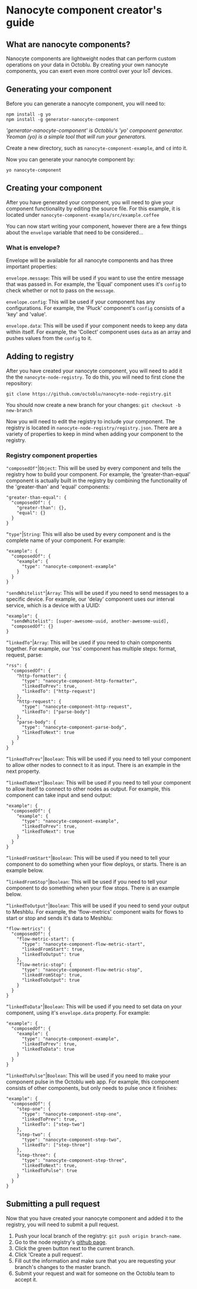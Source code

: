 # Nanocyte component creator's guide

## What are nanocyte components?
Nanocyte components are lightweight nodes that can perform custom operations on your data in Octoblu. By creating your own nanocyte components, you can exert even more control over your IoT devices.

## Generating your component
Before you can generate a nanocyte component, you will need to:
```
npm install -g yo
npm install -g generator-nanocyte-component
```
_'generator-nanocyte-component' is Octoblu's 'yo' component generator. Yeoman (yo) is a simple tool that will run your generators._

Create a new directory, such as `nanocyte-component-example`, and `cd` into it.

Now you can generate your nanocyte component by:
```
yo nanocyte-component
```

## Creating your component
After you have generated your component, you will need to give your component functionality by editing the source file. For this example, it is located under `nanocyte-component-example/src/example.coffee`

You can now start writing your component, however there are a few things about the `envelope` variable that need to be considered...

### What is envelope?
Envelope will be available for all nanocyte components and has three important properties:

`envelope.message`: This will be used if you want to use the entire message that was passed in. For example, the 'Equal' component uses it's `config` to check whether or not to pass on the `message`.

`envelope.config`: This will be used if your component has any configurations. For example, the 'Pluck' component's `config` consists of a 'key' and 'value'.

`envelope.data`: This will be used if your component needs to keep any data within itself. For example, the 'Collect' component uses `data` as an array and pushes values from the `config` to it.

## Adding to registry
After you have created your nanocyte component, you will need to add it the the `nanocyte-node-registry`. To do this, you will need to first clone the repository:
```
git clone https://github.com/octoblu/nanocyte-node-registry.git
```
You should now create a new branch for your changes: `git checkout -b new-branch`

Now you will need to edit the registry to include your component. The registry is located in `nanocyte-node-registry/registry.json`. There are a variety of properties to keep in mind when adding your component to the registry.

### Registry component properties
`"composedOf"`|`Object`: This will be used by every component and tells the registry how to build your component. For example, the 'greater-than-equal' component is actually built in the registry by combining the functionality of the 'greater-than' and 'equal' components:
```
"greater-than-equal": {
  "composedOf": {
    "greater-than": {},
    "equal": {}
  }
}
```

`”type"`|`String`: This will also be used by every component and is the complete name of your component. For example:
```
"example": {
  "composedOf": {
    "example": {
      "type": "nanocyte-component-example"
    }
  }
}
```

`"sendWhitelist"`|`Array`: This will be used if you need to send messages to a specific device. For example, our 'delay' component uses our interval service, which is a device with a UUID:
```
"example": {
  "sendWhitelist": [super-awesome-uuid, another-awesome-uuid],
  "composedOf": {}
}
```

`”linkedTo"`|`Array`: This will be used if you need to chain components together. For example, our 'rss' component has multiple steps: format, request, parse:
```
"rss": {
  "composedOf": {
    "http-formatter": {
      "type": "nanocyte-component-http-formatter",
      "linkedToPrev": true,
      "linkedTo": ["http-request"]
    },
    "http-request": {
      "type": "nanocyte-component-http-request",
      "linkedTo": ["parse-body"]
    },
    "parse-body": {
      "type": "nanocyte-component-parse-body",
      "linkedToNext": true
    }
  }
}
```

`”linkedToPrev"`|`Boolean`: This will be used if you need to tell your component to allow other nodes to connect to it as input. There is an example in the next property.

`”linkedToNext”`|`Boolean`: This will be used if you need to tell your component to allow itself to connect to other nodes as output. For example, this component can take input and send output:
```
"example": {
  "composedOf": {
    "example": {
      "type": "nanocyte-component-example",
      "linkedToPrev": true,
      "linkedToNext": true
    }
  }
}
```

`”linkedFromStart"`|`Boolean`: This will be used if you need to tell your component to do something when your flow deploys, or starts. There is an example below.

`”linkedFromStop"`|`Boolean`: This will be used if you need to tell your component to do something when your flow stops. There is an example below.

`”linkedToOutput"`|`Boolean`: This will be used if you need to send your output to Meshblu. For example, the 'flow-metrics' component waits for flows to start or stop and sends it's data to Meshblu:
```
"flow-metrics": {
  "composedOf": {
    "flow-metric-start": {
      "type": "nanocyte-component-flow-metric-start",
      "linkedFromStart": true,
      "linkedToOutput": true
    },
    "flow-metric-stop": {
      "type": "nanocyte-component-flow-metric-stop",
      "linkedFromStop": true,
      "linkedToOutput": true
    }
  }
}
```

`”linkedToData"`|`Boolean`: This will be used if you need to set data on your component, using it's `envelope.data` property. For example:
```
"example": {
  "composedOf": {
    "example": {
      "type": "nanocyte-component-example",
      "linkedToPrev": true,
      "linkedToData": true
    }
  }
}
```

`”linkedToPulse"`|`Boolean`: This will be used if you need to make your component pulse in the Octoblu web app. For example, this component consists of other components, but only needs to pulse once it finishes:
```
"example": {
  "composedOf": {
    "step-one": {
      "type": "nanocyte-component-step-one",
      "linkedToPrev": true,
      "linkedTo": ["step-two"]
    },
    "step-two": {
      "type": "nanocyte-component-step-two",
      "linkedTo": ["step-three"]
    },
    "step-three": {
      "type": "nanocyte-component-step-three",
      "linkedToNext": true,
      "linkedToPulse": true
    }
  }
}
```

## Submitting a pull request
Now that you have created your nanocyte component and added it to the registry, you will need to submit a pull request.
1. Push your local branch of the registry: `git push origin branch-name`.
1. Go to the node registry's [github page](https://github.com/octoblu/nanocyte-node-registry).
1. Click the green button next to the current branch.
1. Click 'Create a pull request'.
1. Fill out the information and make sure that you are requesting your branch's changes to the master branch.
1. Submit your request and wait for someone on the Octoblu team to accept it.
